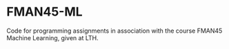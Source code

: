 # FMAN45-ML
Code for programming assignments in association with the course FMAN45 Machine Learning, given at LTH.
